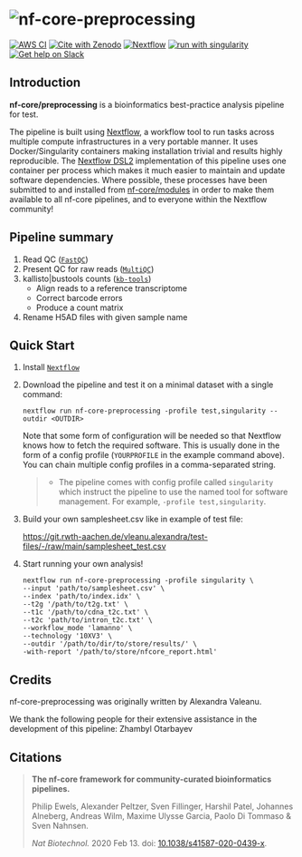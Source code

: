 # ![nf-core-preprocessing](docs/images/nf-core/preprocessing_logo_dark.png#gh-dark-mode-only)

[![AWS CI](https://img.shields.io/badge/CI%20tests-full%20size-FF9900?labelColor=000000&logo=Amazon%20AWS)](https://nf-co.re/preprocessing/results) [![Cite with Zenodo](http://img.shields.io/badge/DOI-10.5281/zenodo.XXXXXXX-1073c8?labelColor=000000)](https://doi.org/10.5281/zenodo.XXXXXXX) [![Nextflow](https://img.shields.io/badge/nextflow%20DSL2-%E2%89%A521.10.3-23aa62.svg?labelColor=000000)](https://www.nextflow.io/) [![run with singularity](https://img.shields.io/badge/run%20with-singularity-1d355c.svg?labelColor=000000)](https://sylabs.io/docs/) [![Get help on Slack](http://img.shields.io/badge/slack-nf--core%20%23preprocessing-4A154B?labelColor=000000&logo=slack)](https://nfcore.slack.com/channels/preprocessing)

## Introduction

<!-- TODO nf-core: Write a 1-2 sentence summary of what data the pipeline is for and what it does -->

**nf-core/preprocessing** is a bioinformatics best-practice analysis pipeline for test.

The pipeline is built using [Nextflow](https://www.nextflow.io), a workflow tool to run tasks across multiple compute infrastructures in a very portable manner. It uses Docker/Singularity containers making installation trivial and results highly reproducible. The [Nextflow DSL2](https://www.nextflow.io/docs/latest/dsl2.html) implementation of this pipeline uses one container per process which makes it much easier to maintain and update software dependencies. Where possible, these processes have been submitted to and installed from [nf-core/modules](https://github.com/nf-core/modules) in order to make them available to all nf-core pipelines, and to everyone within the Nextflow community!

<!-- TODO nf-core: Add full-sized test dataset and amend the paragraph below if applicable -->


## Pipeline summary

<!-- TODO nf-core: Fill in short bullet-pointed list of the default steps in the pipeline -->

1. Read QC ([`FastQC`](https://www.bioinformatics.babraham.ac.uk/projects/fastqc/))
2. Present QC for raw reads ([`MultiQC`](http://multiqc.info/))
3. kallisto|bustools counts ([`kb-tools`](https://www.kallistobus.tools/kb_usage/kb_count/))
    - Align reads to a reference transcriptome
    - Correct barcode errors
    - Produce a count matrix 
4. Rename H5AD files with given sample name

## Quick Start

1. Install [`Nextflow`](https://www.nextflow.io/docs/latest/getstarted.html#installation) 
2. Download the pipeline and test it on a minimal dataset with a single command:

   ```console
   nextflow run nf-core-preprocessing -profile test,singularity --outdir <OUTDIR>
   ```

   Note that some form of configuration will be needed so that Nextflow knows how to fetch the required software. This is usually done in the form of a config profile (`YOURPROFILE` in the example command above). You can chain multiple config profiles in a comma-separated string.

   > - The pipeline comes with config profile called `singularity` which instruct the pipeline to use the named tool for software management. For example, `-profile test,singularity`.

3. Build your own samplesheet.csv like in example of test file:

   https://git.rwth-aachen.de/vleanu.alexandra/test-files/-/raw/main/samplesheet_test.csv

4. Start running your own analysis!

   <!-- TODO nf-core: Update the example "typical command" below used to run the pipeline -->

   ```console
   nextflow run nf-core-preprocessing -profile singularity \
   --input 'path/to/samplesheet.csv' \
   --index 'path/to/index.idx' \
   --t2g '/path/to/t2g.txt' \
   --t1c '/path/to/cdna_t2c.txt' \
   --t2c 'path/to/intron_t2c.txt' \
   --workflow_mode 'lamanno' \
   --technology '10XV3' \
   --outdir '/path/to/dir/to/store/results/' \
   -with-report '/path/to/store/nfcore_report.html' 
   ```

## Credits

nf-core-preprocessing was originally written by Alexandra Valeanu.

We thank the following people for their extensive assistance in the development of this pipeline: Zhambyl Otarbayev

<!-- TODO nf-core: If applicable, make list of people who have also contributed -->

## Citations

<!-- TODO nf-core: Add citation for pipeline after first release. Uncomment lines below and update Zenodo doi and badge at the top of this file. -->
<!-- If you use  nf-core/preprocessing for your analysis, please cite it using the following doi: [10.5281/zenodo.XXXXXX](https://doi.org/10.5281/zenodo.XXXXXX) -->

<!-- TODO nf-core: Add bibliography of tools and data used in your pipeline -->


> **The nf-core framework for community-curated bioinformatics pipelines.**
>
> Philip Ewels, Alexander Peltzer, Sven Fillinger, Harshil Patel, Johannes Alneberg, Andreas Wilm, Maxime Ulysse Garcia, Paolo Di Tommaso & Sven Nahnsen.
>
> _Nat Biotechnol._ 2020 Feb 13. doi: [10.1038/s41587-020-0439-x](https://dx.doi.org/10.1038/s41587-020-0439-x).
